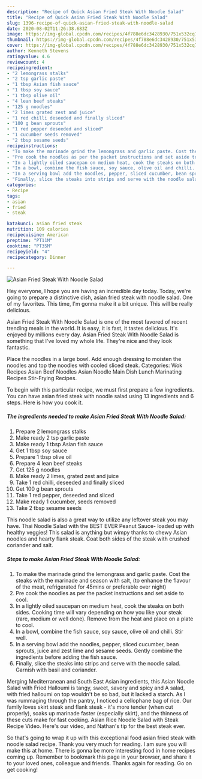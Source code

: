 ```yaml
---
description: "Recipe of Quick Asian Fried Steak With Noodle Salad"
title: "Recipe of Quick Asian Fried Steak With Noodle Salad"
slug: 1396-recipe-of-quick-asian-fried-steak-with-noodle-salad
date: 2020-08-02T11:26:38.683Z
image: https://img-global.cpcdn.com/recipes/4f788e6dc3428930/751x532cq70/asian-fried-steak-with-noodle-salad-recipe-main-photo.jpg
thumbnail: https://img-global.cpcdn.com/recipes/4f788e6dc3428930/751x532cq70/asian-fried-steak-with-noodle-salad-recipe-main-photo.jpg
cover: https://img-global.cpcdn.com/recipes/4f788e6dc3428930/751x532cq70/asian-fried-steak-with-noodle-salad-recipe-main-photo.jpg
author: Kenneth Stevens
ratingvalue: 4.6
reviewcount: 4
recipeingredient:
- "2 lemongrass stalks"
- "2 tsp garlic paste"
- "1 tbsp Asian fish sauce"
- "1 tbsp soy sauce"
- "1 tbsp olive oil"
- "4 lean beef steaks"
- "125 g noodles"
- "2 limes grated zest and juice"
- "1 red chilli deseeded and finally sliced"
- "100 g bean sprouts"
- "1 red pepper deseeded and sliced"
- "1 cucumber seeds removed"
- "2 tbsp sesame seeds"
recipeinstructions:
- "To make the marinade grind the lemongrass and garlic paste. Cost the steaks with the marinade and season with salt, (to enhance the flavour of the meat, refrigerated for 45mins or preferable over night)"
- "Pre cook the noodles as per the packet instructions and set aside to cool."
- "In a lightly oiled saucepan on medium heat, cook the steaks on both sides. Cooking time will vary depending on how you like your steak (rare, medium or well done). Remove from the heat and place on a plate to cool."
- "In a bowl, combine the fish sauce, soy sauce, olive oil and chilli. Stir well."
- "In a serving bowl add the noodles, pepper, sliced cucumber, bean sprouts, juice and zest lime and sesame seeds. Gently combine the ingredients before adding the fish sauce."
- "Finally, slice the steaks into strips and serve with the noodle salad. Garnish with basil and coriander."
categories:
- Recipe
tags:
- asian
- fried
- steak

katakunci: asian fried steak 
nutrition: 109 calories
recipecuisine: American
preptime: "PT11M"
cooktime: "PT35M"
recipeyield: "4"
recipecategory: Dinner

---
```



![Asian Fried Steak With Noodle Salad](https://img-global.cpcdn.com/recipes/4f788e6dc3428930/751x532cq70/asian-fried-steak-with-noodle-salad-recipe-main-photo.jpg)

Hey everyone, I hope you are having an incredible day today. Today, we're going to prepare a distinctive dish, asian fried steak with noodle salad. One of my favorites. This time, I'm gonna make it a bit unique. This will be really delicious.

Asian Fried Steak With Noodle Salad is one of the most favored of recent trending meals in the world. It is easy, it is fast, it tastes delicious. It's enjoyed by millions every day. Asian Fried Steak With Noodle Salad is something that I've loved my whole life. They're nice and they look fantastic.

Place the noodles in a large bowl. Add enough dressing to moisten the noodles and top the noodles with cooled sliced steak. Categories: Wok Recipes Asian Beef Noodles Asian Noodle Main Dish Lunch Marinating Recipes Stir-Frying Recipes.


To begin with this particular recipe, we must first prepare a few ingredients. You can have asian fried steak with noodle salad using 13 ingredients and 6 steps. Here is how you cook it.

<!--inarticleads1-->

##### The ingredients needed to make Asian Fried Steak With Noodle Salad:

1. Prepare 2 lemongrass stalks
1. Make ready 2 tsp garlic paste
1. Make ready 1 tbsp Asian fish sauce
1. Get 1 tbsp soy sauce
1. Prepare 1 tbsp olive oil
1. Prepare 4 lean beef steaks
1. Get 125 g noodles
1. Make ready 2 limes, grated zest and juice
1. Take 1 red chilli, deseeded and finally sliced
1. Get 100 g bean sprouts
1. Take 1 red pepper, deseeded and sliced
1. Make ready 1 cucumber, seeds removed
1. Take 2 tbsp sesame seeds


This noodle salad is also a great way to utilize any leftover steak you may have. Thai Noodle Salad with the BEST EVER Peanut Sauce- loaded up with healthy veggies! This salad is anything but wimpy thanks to chewy Asian noodles and hearty flank steak. Coat both sides of the steak with crushed coriander and salt. 

<!--inarticleads2-->

##### Steps to make Asian Fried Steak With Noodle Salad:

1. To make the marinade grind the lemongrass and garlic paste. Cost the steaks with the marinade and season with salt, (to enhance the flavour of the meat, refrigerated for 45mins or preferable over night)
1. Pre cook the noodles as per the packet instructions and set aside to cool.
1. In a lightly oiled saucepan on medium heat, cook the steaks on both sides. Cooking time will vary depending on how you like your steak (rare, medium or well done). Remove from the heat and place on a plate to cool.
1. In a bowl, combine the fish sauce, soy sauce, olive oil and chilli. Stir well.
1. In a serving bowl add the noodles, pepper, sliced cucumber, bean sprouts, juice and zest lime and sesame seeds. Gently combine the ingredients before adding the fish sauce.
1. Finally, slice the steaks into strips and serve with the noodle salad. Garnish with basil and coriander.


Merging Mediterranean and South East Asian ingredients, this Asian Noodle Salad with Fried Halloumi is tangy, sweet, savory and spicy and A salad, with fried halloumi on top wouldn&#39;t be so bad, but it lacked a starch. As I was rummaging through the pantry, I noticed a cellophane bag of rice. Our family loves skirt steak and flank steak - it&#39;s more tender (when cut properly), soaks up marinade faster (especially skirt), and the thinness of these cuts make for fast cooking. Asian Rice Noodle Salad with Steak Recipe Video. Here&#39;s our video, and Nathan&#39;s tip for the best steak ever. 

So that's going to wrap it up with this exceptional food asian fried steak with noodle salad recipe. Thank you very much for reading. I am sure you will make this at home. There is gonna be more interesting food in home recipes coming up. Remember to bookmark this page in your browser, and share it to your loved ones, colleague and friends. Thanks again for reading. Go on get cooking!
